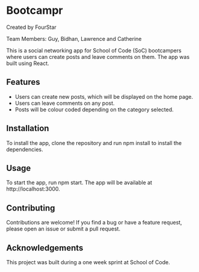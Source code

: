 # Bootcampr

Created by FourStar

Team Members: Guy, Bidhan, Lawrence and Catherine

This is a social networking app for School of Code (SoC) bootcampers where users can create posts and leave comments on them. The app was built using React.

## Features

- Users can create new posts, which will be displayed on the home page.
- Users can leave comments on any post.
- Posts will be colour coded depending on the category selected.


## Installation

To install the app, clone the repository and run npm install to install the dependencies.

## Usage

To start the app, run npm start. The app will be available at http://localhost:3000.

## Contributing

Contributions are welcome! If you find a bug or have a feature request, please open an issue or submit a pull request.

## Acknowledgements

This project was built during a one week sprint at School of Code. 
